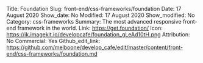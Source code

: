 Title: Foundation
Slug: front-end/css-frameworks/foundation
Date: 17 August 2020
Show_date: No
Modified: 17 August 2020
Show_modified: No
Category: css-frameworks
Summary: The most advanced responsive front-end framework in the world.
Link: https://get.foundation/
Icon: https://ik.imagekit.io/developcafe/foundation_gLeAd10tH.png
Attribution: No
Commercial: Yes
Github_edit_link: https://github.com/melboone/develop_cafe/edit/master/content/front-end/css-frameworks/foundation.md